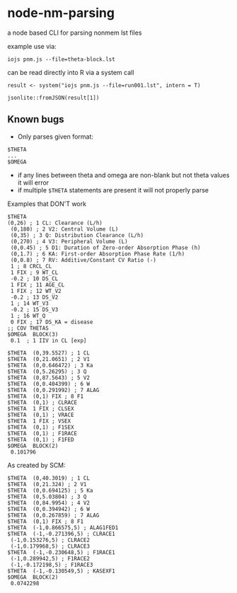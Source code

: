 # node-nm-parsing
a node based CLI for parsing nonmem lst files

example use via:

```
iojs pnm.js --file=theta-block.lst
```

can be read directly into R via a system call

```
result <- system("iojs pnm.js --file=run001.lst", intern = T)

jsonlite::fromJSON(result[1])

```

## Known bugs

* Only parses given format:

```
$THETA
...
$OMEGA
```

* if any lines between theta and omega are non-blank but not theta values it will error
* if multiple `$THETA` statements are present it will not properly parse

Examples that DON'T work
```
$THETA  
(0,26) ; 1 CL: Clearance (L/h)
 (0,180) ; 2 V2: Central Volume (L)
 (0,35) ; 3 Q: Distribution Clearance (L/h)
 (0,270) ; 4 V3: Peripheral Volume (L)
 (0,0.45) ; 5 D1: Duration of Zero-order Absorption Phase (h)
 (0,1.7) ; 6 KA: First-order Absorption Phase Rate (1/h)
 (0,0.8) ; 7 RV: Additive/Constant CV Ratio (-)
 1 ; 8 CRCL_CL
 1 FIX ; 9 WT_CL
 -0.2 ; 10 DS_CL
 1 FIX ; 11 AGE_CL
 1 FIX ; 12 WT_V2
 -0.2 ; 13 DS_V2
 1 ; 14 WT_V3
 -0.2 ; 15 DS_V3
 1 ; 16 WT_Q
 0 FIX ; 17 DS_KA = disease
;; COV THETAS
$OMEGA  BLOCK(3)
 0.1  ; 1 IIV in CL [exp]
```

```
$THETA  (0,39.5527) ; 1 CL
$THETA  (0,21.0651) ; 2 V1
$THETA  (0,0.646472) ; 3 Ka
$THETA  (0,5.26295) ; 3 Q
$THETA  (0,87.5643) ; 5 V2
$THETA  (0,0.404399) ; 6 W
$THETA  (0,0.291992) ; 7 ALAG
$THETA  (0,1) FIX ; 8 F1
$THETA  (0,1) ; CLRACE
$THETA  1 FIX ; CLSEX
$THETA  (0,1) ; VRACE
$THETA  1 FIX ; VSEX
$THETA  (0,1) ; F1SEX
$THETA  (0,1) ; F1RACE
$THETA  (0,1) ; F1FED
$OMEGA  BLOCK(2)
 0.101796
```

As created by SCM:

```
$THETA  (0,40.3019) ; 1 CL
$THETA  (0,21.324) ; 2 V1
$THETA  (0,0.694125) ; 5 Ka
$THETA  (0,5.03804) ; 3 Q
$THETA  (0,84.9954) ; 4 V2
$THETA  (0,0.394942) ; 6 W
$THETA  (0,0.267859) ; 7 ALAG
$THETA  (0,1) FIX ; 8 F1
$THETA  (-1,0.866575,5) ; ALAG1FED1
$THETA  (-1,-0.271396,5) ; CLRACE1
 (-1,0.153276,5) ; CLRACE2
 (-1,0.179968,5) ; CLRACE3
$THETA  (-1,-0.230648,5) ; F1RACE1
 (-1,0.289942,5) ; F1RACE2
 (-1,-0.172198,5) ; F1RACE3
$THETA  (-1,-0.130549,5) ; KASEXF1
$OMEGA  BLOCK(2)
 0.0742298
 ```